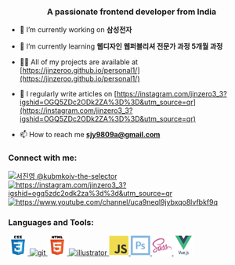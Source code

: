 <h3 align="center">A passionate frontend developer from India</h3>

- 🔭 I’m currently working on **삼성전자**

- 🌱 I’m currently learning **웹디자인 웹퍼블리셔 전문가 과정 5개월 과정**

- 👨‍💻 All of my projects are available at [https://jinzeroo.github.io/personal1/](https://jinzeroo.github.io/personal1/)

- 📝 I regularly write articles on [https://instagram.com/jinzero3_3?igshid=OGQ5ZDc2ODk2ZA%3D%3D&utm_source=qr](https://instagram.com/jinzero3_3?igshid=OGQ5ZDc2ODk2ZA%3D%3D&utm_source=qr)

- 📫 How to reach me **sjy9809a@gmail.com**

<h3 align="left">Connect with me:</h3>
<p align="left">
<a href="https://codepen.io/서진영 @kubmkojv-the-selector" target="blank"><img align="center" src="https://raw.githubusercontent.com/rahuldkjain/github-profile-readme-generator/master/src/images/icons/Social/codepen.svg" alt="서진영 @kubmkojv-the-selector" height="30" width="40" /></a>
<a href="https://instagram.com/https://instagram.com/jinzero3_3?igshid=ogq5zdc2odk2za%3d%3d&utm_source=qr" target="blank"><img align="center" src="https://raw.githubusercontent.com/rahuldkjain/github-profile-readme-generator/master/src/images/icons/Social/instagram.svg" alt="https://instagram.com/jinzero3_3?igshid=ogq5zdc2odk2za%3d%3d&utm_source=qr" height="30" width="40" /></a>
<a href="https://www.youtube.com/c/https://www.youtube.com/channel/uca9neql9jybxqo8lvfbkf9q" target="blank"><img align="center" src="https://raw.githubusercontent.com/rahuldkjain/github-profile-readme-generator/master/src/images/icons/Social/youtube.svg" alt="https://www.youtube.com/channel/uca9neql9jybxqo8lvfbkf9q" height="30" width="40" /></a>
</p>

<h3 align="left">Languages and Tools:</h3>
<p align="left"> <a href="https://www.w3schools.com/css/" target="_blank" rel="noreferrer"> <img src="https://raw.githubusercontent.com/devicons/devicon/master/icons/css3/css3-original-wordmark.svg" alt="css3" width="40" height="40"/> </a> <a href="https://git-scm.com/" target="_blank" rel="noreferrer"> <img src="https://www.vectorlogo.zone/logos/git-scm/git-scm-icon.svg" alt="git" width="40" height="40"/> </a> <a href="https://www.w3.org/html/" target="_blank" rel="noreferrer"> <img src="https://raw.githubusercontent.com/devicons/devicon/master/icons/html5/html5-original-wordmark.svg" alt="html5" width="40" height="40"/> </a> <a href="https://www.adobe.com/in/products/illustrator.html" target="_blank" rel="noreferrer"> <img src="https://www.vectorlogo.zone/logos/adobe_illustrator/adobe_illustrator-icon.svg" alt="illustrator" width="40" height="40"/> </a> <a href="https://developer.mozilla.org/en-US/docs/Web/JavaScript" target="_blank" rel="noreferrer"> <img src="https://raw.githubusercontent.com/devicons/devicon/master/icons/javascript/javascript-original.svg" alt="javascript" width="40" height="40"/> </a> <a href="https://www.photoshop.com/en" target="_blank" rel="noreferrer"> <img src="https://raw.githubusercontent.com/devicons/devicon/master/icons/photoshop/photoshop-line.svg" alt="photoshop" width="40" height="40"/> </a> <a href="https://sass-lang.com" target="_blank" rel="noreferrer"> <img src="https://raw.githubusercontent.com/devicons/devicon/master/icons/sass/sass-original.svg" alt="sass" width="40" height="40"/> </a> <a href="https://vuejs.org/" target="_blank" rel="noreferrer"> <img src="https://raw.githubusercontent.com/devicons/devicon/master/icons/vuejs/vuejs-original-wordmark.svg" alt="vuejs" width="40" height="40"/> </a> </p>


